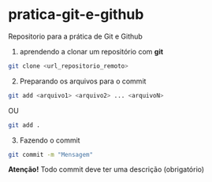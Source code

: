 # pratica-git-e-github
Repositorio para a prática de Git e Github

1. aprendendo a clonar um repositório com **git**

```bash
git clone <url_repositorio_remoto>
```

2. Preparando os arquivos para o commit

```bash
git add <arquivo1> <arquivo2> ... <arquivoN>
```
OU
```bash
git add .
```

3. Fazendo o commit

```bash
git commit -m "Mensagem"
```
**Atenção!** Todo commit deve ter uma descrição (obrigatório)
